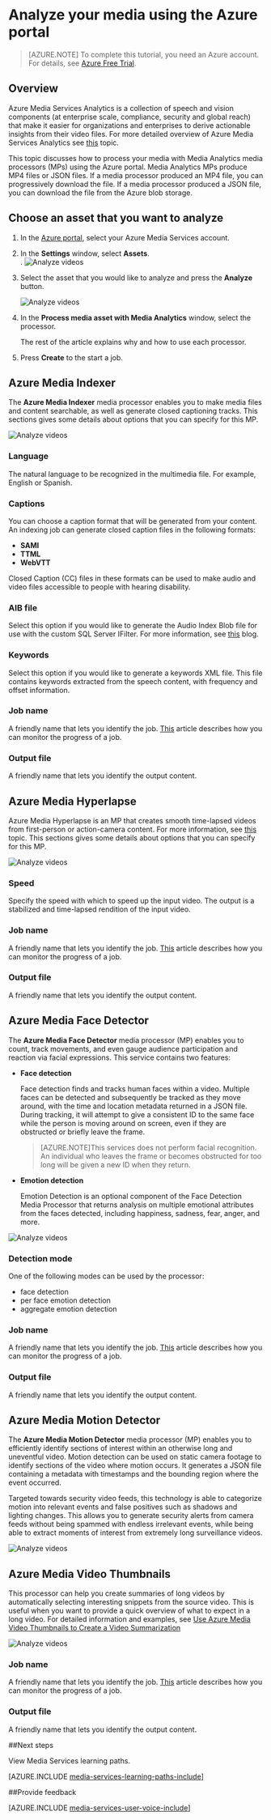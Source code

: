 <properties
    pageTitle="Analyze your media using the Azure portal | Microsoft Azure"
    description="This topic discusses how to process your media with Media Analytics media processors (MPs) using the Azure portal."
    services="media-services"
    documentationCenter=""
    authors="Juliako"
    manager="erikre"
    editor=""/>

<tags
    ms.service="media-services"
    ms.workload="media"
    ms.tgt_pltfrm="na"
    ms.devlang="na"
    ms.topic="article"
    ms.date="10/24/2016"
    ms.author="juliako"/>


# <a name="analyze-your-media-using-the-azure-portal"></a>Analyze your media using the Azure portal

> [AZURE.NOTE] To complete this tutorial, you need an Azure account. For details, see [Azure Free Trial](https://azure.microsoft.com/pricing/free-trial/). 

## <a name="overview"></a>Overview

Azure Media Services Analytics is a collection of speech and vision components (at enterprise scale, compliance, security and global reach) that make it easier for organizations and enterprises to derive actionable insights from their video files. For more detailed overview of Azure Media Services Analytics see [this](media-services-analytics-overview.md) topic. 

This topic discusses how to process your media with Media Analytics media processors (MPs) using the Azure portal. Media Analytics MPs produce MP4 files or JSON files. If a media processor produced an MP4 file, you can progressively download the file. If a media processor produced a JSON file, you can download the file from the Azure blob storage. 

## <a name="choose-an-asset-that-you-want-to-analyze"></a>Choose an asset that you want to analyze 
 
1. In the [Azure portal](https://portal.azure.com/), select your Azure Media Services account.
2. In the **Settings** window, select **Assets**.  
.
    ![Analyze videos](./media/media-services-portal-analyze/media-services-portal-analyze001.png)

2. Select the asset that you would like to analyze and press the **Analyze** button.
        
    ![Analyze videos](./media/media-services-portal-analyze/media-services-portal-analyze002.png)

3. In the **Process media asset with  Media Analytics** window, select the processor. 

    The rest of the article explains why and how to use each processor. 
   
4. Press **Create** to the start a job.

## <a name="azure-media-indexer"></a>Azure Media Indexer

The **Azure Media Indexer** media processor enables you to make media files and content searchable, as well as generate closed captioning tracks. This sections gives some details about options that you can specify for this MP.

![Analyze videos](./media/media-services-portal-analyze/media-services-portal-analyze003.png)

### <a name="language"></a>Language

The natural language to be recognized in the multimedia file. For example, English or Spanish. 

### <a name="captions"></a>Captions

You can choose a caption format that will be generated from your content. An indexing job can generate closed caption files in the following formats:  

- **SAMI**
- **TTML**
- **WebVTT**

Closed Caption (CC) files in these formats can be used to make audio and video files accessible to people with hearing disability.

### <a name="aib-file"></a>AIB file

Select this option if you would like to generate the Audio Index Blob file for use with the custom SQL Server IFilter. For more information, see [this](https://azure.microsoft.com/blog/using-aib-files-with-azure-media-indexer-and-sql-server/) blog.

### <a name="keywords"></a>Keywords

Select this option if you would like to generate a keywords XML file. This file contains keywords extracted from the speech content, with frequency and offset information.

### <a name="job-name"></a>Job name

A friendly name that lets you identify the job. [This](media-services-portal-check-job-progress.md) article describes how you can monitor the progress of a job. 

### <a name="output-file"></a>Output file

A friendly name that lets you identify the output content. 

## <a name="azure-media-hyperlapse"></a>Azure Media Hyperlapse

Azure Media Hyperlapse is an MP that creates smooth time-lapsed videos from first-person or action-camera content.  For more information, see [this](media-services-hyperlapse-content.md) topic. This sections gives some details about options that you can specify for this MP.

![Analyze videos](./media/media-services-portal-analyze/media-services-portal-analyze004.png)

### <a name="speed"></a>Speed 

Specify the speed with which to speed up the input video. The output is a stabilized and time-lapsed rendition of the input video.

### <a name="job-name"></a>Job name

A friendly name that lets you identify the job. [This](media-services-portal-check-job-progress.md) article describes how you can monitor the progress of a job. 

### <a name="output-file"></a>Output file

A friendly name that lets you identify the output content. 

## <a name="azure-media-face-detector"></a>Azure Media Face Detector

The **Azure Media Face Detector** media processor (MP) enables you to count, track movements, and even gauge audience participation and reaction via facial expressions. This service contains two features: 

- **Face detection**

    Face detection finds and tracks human faces within a video. Multiple faces can be detected and subsequently be tracked as they move around, with the time and location metadata returned in a JSON file. During tracking, it will attempt to give a consistent ID to the same face while the person is moving around on screen, even if they are obstructed or briefly leave the frame.

    >[AZURE.NOTE]This services does not perform facial recognition. An individual who leaves the frame or becomes obstructed for too long will be given a new ID when they return.

- **Emotion detection**
    
    Emotion Detection is an optional component of the Face Detection Media Processor that returns analysis on multiple emotional attributes from the faces detected, including happiness, sadness, fear, anger, and more. 

![Analyze videos](./media/media-services-portal-analyze/media-services-portal-analyze005.png)

### <a name="detection-mode"></a>Detection mode

One of the following modes can be used by the processor:

- face detection
- per face emotion detection
- aggregate emotion detection

### <a name="job-name"></a>Job name

A friendly name that lets you identify the job. [This](media-services-portal-check-job-progress.md) article describes how you can monitor the progress of a job. 

### <a name="output-file"></a>Output file

A friendly name that lets you identify the output content. 

## <a name="azure-media-motion-detector"></a>Azure Media Motion Detector

The **Azure Media Motion Detector** media processor (MP) enables you to efficiently identify sections of interest within an otherwise long and uneventful video. Motion detection can be used on static camera footage to identify sections of the video where motion occurs. It generates a JSON file containing a metadata with timestamps and the bounding region where the event occurred.

Targeted towards security video feeds, this technology is able to categorize motion into relevant events and false positives such as shadows and lighting changes. This allows you to generate security alerts from camera feeds without being spammed with endless irrelevant events, while being able to extract moments of interest from extremely long surveillance videos.

![Analyze videos](./media/media-services-portal-analyze/media-services-portal-analyze006.png)

## <a name="azure-media-video-thumbnails"></a>Azure Media Video Thumbnails

This processor can help you create summaries of long videos by automatically selecting interesting snippets from the source video. This is useful when you want to provide a quick overview of what to expect in a long video. For detailed information and examples, see [Use Azure Media Video Thumbnails to Create a Video Summarization](media-services-video-summarization.md)

![Analyze videos](./media/media-services-portal-analyze/media-services-portal-analyze008.png)

### <a name="job-name"></a>Job name

A friendly name that lets you identify the job. [This](media-services-portal-check-job-progress.md) article describes how you can monitor the progress of a job. 

### <a name="output-file"></a>Output file

A friendly name that lets you identify the output content. 


##<a name="next-steps"></a>Next steps

View Media Services learning paths.

[AZURE.INCLUDE [media-services-learning-paths-include](../../includes/media-services-learning-paths-include.md)]

##<a name="provide-feedback"></a>Provide feedback

[AZURE.INCLUDE [media-services-user-voice-include](../../includes/media-services-user-voice-include.md)]


